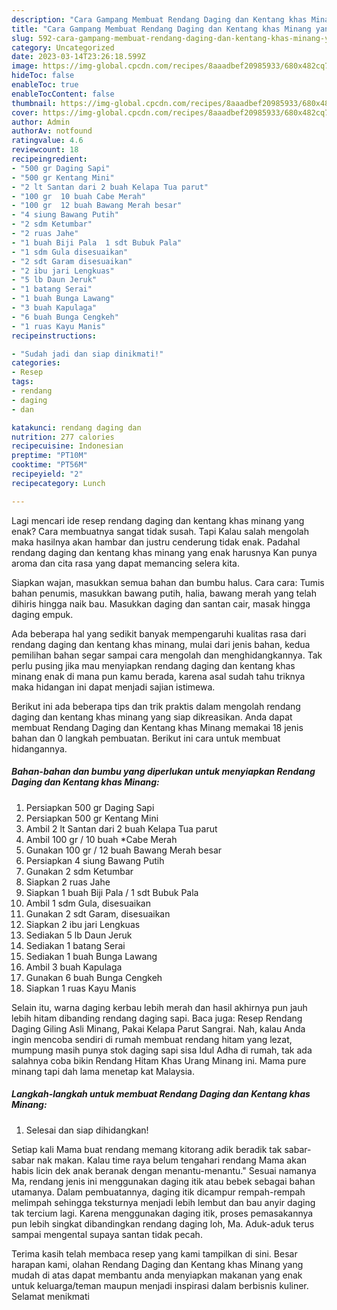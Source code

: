 ```yaml
---
description: "Cara Gampang Membuat Rendang Daging dan Kentang khas Minang yang Bisa Manjain Lidah "
title: "Cara Gampang Membuat Rendang Daging dan Kentang khas Minang yang Bisa Manjain Lidah "
slug: 592-cara-gampang-membuat-rendang-daging-dan-kentang-khas-minang-yang-bisa-manjain-lidah
category: Uncategorized
date: 2023-03-14T23:26:18.599Z
image: https://img-global.cpcdn.com/recipes/8aaadbef20985933/680x482cq70/rendang-daging-dan-kentang-khas-minang-foto-resep-utama.jpg
hideToc: false
enableToc: true
enableTocContent: false
thumbnail: https://img-global.cpcdn.com/recipes/8aaadbef20985933/680x482cq70/rendang-daging-dan-kentang-khas-minang-foto-resep-utama.jpg
cover: https://img-global.cpcdn.com/recipes/8aaadbef20985933/680x482cq70/rendang-daging-dan-kentang-khas-minang-foto-resep-utama.jpg
author: Admin
authorAv: notfound
ratingvalue: 4.6
reviewcount: 18
recipeingredient:
- "500 gr Daging Sapi"
- "500 gr Kentang Mini"
- "2 lt Santan dari 2 buah Kelapa Tua parut"
- "100 gr  10 buah Cabe Merah"
- "100 gr  12 buah Bawang Merah besar"
- "4 siung Bawang Putih"
- "2 sdm Ketumbar"
- "2 ruas Jahe"
- "1 buah Biji Pala  1 sdt Bubuk Pala"
- "1 sdm Gula disesuaikan"
- "2 sdt Garam disesuaikan"
- "2 ibu jari Lengkuas"
- "5 lb Daun Jeruk"
- "1 batang Serai"
- "1 buah Bunga Lawang"
- "3 buah Kapulaga"
- "6 buah Bunga Cengkeh"
- "1 ruas Kayu Manis"
recipeinstructions:

- "Sudah jadi dan siap dinikmati!"
categories:
- Resep
tags:
- rendang
- daging
- dan

katakunci: rendang daging dan 
nutrition: 277 calories
recipecuisine: Indonesian
preptime: "PT10M"
cooktime: "PT56M"
recipeyield: "2"
recipecategory: Lunch

---
```



Lagi mencari ide resep rendang daging dan kentang khas minang yang enak? Cara membuatnya sangat tidak susah. Tapi Kalau salah mengolah maka hasilnya akan hambar dan justru cenderung tidak enak. Padahal rendang daging dan kentang khas minang yang enak harusnya Kan punya aroma dan cita rasa yang dapat memancing selera kita.


Siapkan wajan, masukkan semua bahan dan bumbu halus. Cara cara: Tumis bahan penumis, masukkan bawang putih, halia, bawang merah yang telah dihiris hingga naik bau. Masukkan daging dan santan cair, masak hingga daging empuk.

Ada beberapa hal yang sedikit banyak mempengaruhi kualitas rasa dari rendang daging dan kentang khas minang, mulai dari jenis bahan, kedua pemilihan bahan segar sampai cara mengolah dan menghidangkannya. Tak perlu pusing jika mau menyiapkan rendang daging dan kentang khas minang enak di mana pun kamu berada, karena asal sudah tahu triknya maka hidangan ini dapat menjadi sajian istimewa.


Berikut ini ada beberapa tips dan trik praktis dalam mengolah rendang daging dan kentang khas minang yang siap dikreasikan. Anda dapat membuat Rendang Daging dan Kentang khas Minang memakai 18 jenis bahan dan 0 langkah pembuatan. Berikut ini cara untuk membuat hidangannya.

<!--inarticleads1-->

##### Bahan-bahan dan bumbu yang diperlukan untuk menyiapkan Rendang Daging dan Kentang khas Minang:

1. Persiapkan 500 gr Daging Sapi
1. Persiapkan 500 gr Kentang Mini
1. Ambil 2 lt Santan dari 2 buah Kelapa Tua parut
1. Ambil 100 gr / 10 buah *Cabe Merah
1. Gunakan 100 gr / 12 buah Bawang Merah besar
1. Persiapkan 4 siung Bawang Putih
1. Gunakan 2 sdm Ketumbar
1. Siapkan 2 ruas Jahe
1. Siapkan 1 buah Biji Pala / 1 sdt Bubuk Pala
1. Ambil 1 sdm Gula, disesuaikan
1. Gunakan 2 sdt Garam, disesuaikan
1. Siapkan 2 ibu jari Lengkuas
1. Sediakan 5 lb Daun Jeruk
1. Sediakan 1 batang Serai
1. Sediakan 1 buah Bunga Lawang
1. Ambil 3 buah Kapulaga
1. Gunakan 6 buah Bunga Cengkeh
1. Siapkan 1 ruas Kayu Manis


Selain itu, warna daging kerbau lebih merah dan hasil akhirnya pun jauh lebih hitam dibanding rendang daging sapi. Baca juga: Resep Rendang Daging Giling Asli Minang, Pakai Kelapa Parut Sangrai. Nah, kalau Anda ingin mencoba sendiri di rumah membuat rendang hitam yang lezat, mumpung masih punya stok daging sapi sisa Idul Adha di rumah, tak ada salahnya coba bikin Rendang Hitam Khas Urang Minang ini. Mama pure minang tapi dah lama menetap kat Malaysia. 

<!--inarticleads2-->

##### Langkah-langkah untuk membuat Rendang Daging dan Kentang khas Minang:


1. Selesai dan siap dihidangkan!

Setiap kali Mama buat rendang memang kitorang adik beradik tak sabar-sabar nak makan. Kalau time raya belum tengahari rendang Mama akan habis licin dek anak beranak dengan menantu-menantu.&#34; Sesuai namanya Ma, rendang jenis ini menggunakan daging itik atau bebek sebagai bahan utamanya. Dalam pembuatannya, daging itik dicampur rempah-rempah melimpah sehingga teksturnya menjadi lebih lembut dan bau anyir daging tak tercium lagi. Karena menggunakan daging itik, proses pemasakannya pun lebih singkat dibandingkan rendang daging loh, Ma. Aduk-aduk terus sampai mengental supaya santan tidak pecah. 

Terima kasih telah membaca resep yang kami tampilkan di sini. Besar harapan kami, olahan Rendang Daging dan Kentang khas Minang yang mudah di atas dapat membantu anda menyiapkan makanan yang enak untuk keluarga/teman maupun menjadi inspirasi dalam berbisnis kuliner. Selamat menikmati
